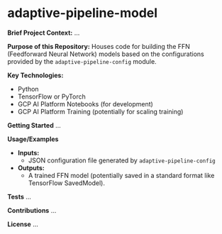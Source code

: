# adaptive-pipeline-model

**Brief Project Context:** ...

**Purpose of this Repository:** Houses code for building the FFN (Feedforward Neural Network) models based on the configurations provided by the `adaptive-pipeline-config` module. 

**Key Technologies:**
*   Python
*   TensorFlow or PyTorch 
*   GCP AI Platform Notebooks (for development)
*   GCP AI Platform Training (potentially for scaling training)

**Getting Started**
...

**Usage/Examples**
*   **Inputs:**
    *   JSON configuration file generated by `adaptive-pipeline-config`
*   **Outputs:**
    *   A trained FFN model (potentially saved in a standard format like TensorFlow SavedModel).

**Tests**
...

**Contributions**
...

**License**
...